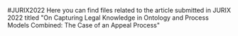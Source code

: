 #JURIX2022
Here you can find files related to the article submitted in JURIX 2022 titled "On Capturing Legal Knowledge in Ontology and Process Models Combined: The Case of an Appeal Process"
